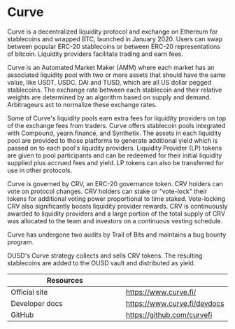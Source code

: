 # Curve

Curve is a decentralized liquidity protocol and exchange on Ethereum for stablecoins and wrapped BTC, launched in January 2020. Users can swap between popular ERC-20 stablecoins or between ERC-20 representations of bitcoin. Liquidity providers facilitate trading and earn fees.

Curve is an Automated Market Maker (AMM) where each market has an associated liquidity pool with two or more assets that should have the same value, like USDT, USDC, DAI and TUSD, which are all US dollar pegged stablecoins. The exchange rate between each stablecoin and their relative weights are determined by an algorithm based on supply and demand. Arbitrageurs act to normalize these exchange rates.

Some of Curve's liquidity pools earn extra fees for liquidity providers on top of the exchange fees from traders. Curve offers stablecoin pools integrated with Compound, yearn.finance, and Synthetix. The assets in each liquidity pool are provided to those platforms to generate additional yield which is passed on to each pool's liquidity providers. Liquidity Provider (LP) tokens are given to pool participants and can be redeemed for their initial liquidity supplied plus accrued fees and yield. LP tokens can also be transferred for use in other protocols.

Curve is governed by CRV, an ERC-20 governance token. CRV holders can vote on protocol changes. CRV holders can stake or "vote-lock" their tokens for additional voting power proportional to time staked. Vote-locking CRV also significantly boosts liquidity provider rewards. CRV is continuously awarded to liquidity providers and a large portion of the total supply of CRV was allocated to the team and investors on a continuous vesting schedule.

Curve has undergone two audits by Trail of Bits and maintains a bug bounty program.

OUSD's Curve strategy collects and sells CRV tokens. The resulting stablecoins are added to the OUSD vault and distributed as yield.

<table><thead><tr><th width="354">Resources</th><th></th></tr></thead><tbody><tr><td>Official site</td><td><a href="https://www.curve.fi/">https://www.curve.fi/</a></td></tr><tr><td>Developer docs</td><td><a href="https://www.curve.fi/devdocs">https://www.curve.fi/devdocs</a></td></tr><tr><td>GitHub</td><td><a href="https://github.com/curvefi">https://github.com/curvefi</a></td></tr></tbody></table>
